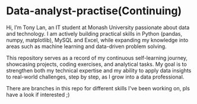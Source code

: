 # Data-analyst-practise(Continuing)
Hi, I’m Tony Lan, an IT student at Monash University passionate about data and technology. I am actively building practical skills in Python (pandas, numpy, matplotlib), MySQL and Excel, while expanding my knowledge into areas such as machine learning and data-driven problem solving.

This repository serves as a record of my continuous self-learning journey, showcasing projects, coding exercises, and analytical tasks. My goal is to strengthen both my technical expertise and my ability to apply data insights to real-world challenges, step by step, as I grow into a data professional.

There are branches in this repo for different skills I've been working on, pls have a look if interested ;)
